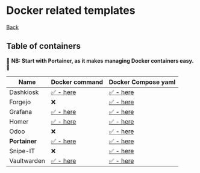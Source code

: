 # Docker related templates

[Back](../README.md)

## Table of containers

🚨 **NB: Start with Portainer, as it makes managing Docker containers easy.** 🚨

| Name          | Docker command                              | Docker Compose yaml                               |
| ---           | ---                                         | ---                                               |
| Dashkiosk     | [✅ - here](dashkiosk/README.md#commands)   | [✅ - here](dashkiosk/README.md#docker-compose)   |
| Forgejo       | ❌                                          | [✅ - here](forgejo/README.md#docker-compose)     |
| Grafana       | [✅ - here](grafana/README.md#commands)     | [✅ - here](grafana/README.md#docker-compose)     |
| Homer         | [✅ - here](homer/README.md#commands)       | [✅ - here](homer/README.md#docker-compose)       |
| Odoo          | ❌                                          | [✅ - here](odoo/README.md#docker-compose)        |
| **Portainer** | [✅ - here](portainer/README.md#commands)   | [✅ - here](portainer/README.md#docker-compose)   |
| Snipe-IT      | ❌                                          | [✅ - here](snipe-it/README.md#docker-compose)    |
| Vaultwarden   | [✅ - here](vaultwarden/README.md#commands) | [✅ - here](vaultwarden/README.md#docker-compose) |
